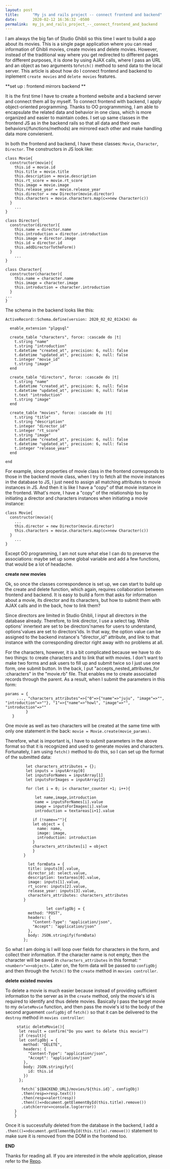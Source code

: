 ```yaml
---
layout: post
title:      "My js and rails project -- connect frontend and backend"
date:       2020-02-12 16:36:32 -0500
permalink:  my_js_and_rails_project_--_connect_frontend_and_backend
---
```


I am always the big fan of Studio Ghibli so this time I want to build a app about its movies.  This is a single page application where you can read information of Ghibli movies, create movies and delete movies.  However, instead of the traditional way where you get redirected to different pages for different purposes, it is done by using AJAX calls, where I pass an URL and an object as two arguments to`fetch()` method to send data to the local server.  This article is about how do I connect frontend and backend to inplement `create movies` and `delete movies` features. 


**set up :  frontend mirrors backend **

It is the first time I have to create a frontend website and a backend server and connect them all by myself. To connect frontend with backend, I apply object-oriented programming.  Thanks to OO programmming, I am able to encapsulate the related data and behavior in one class, which is more organized and easier to maintain codes. I set up same classes in the frontend JS as in the backend rails so that all data and their own behaviors(/functions/methods) are mirrored each other and make handling data more convienient.  

In both the frontend and backend, I have these classes: `Movie`, `Character`, `Director`. 
The constructors in JS look like: 
```
class Movie{
  constructor(movie){
    this.id = movie.id
    this.title = movie.title
    this.description = movie.description
    this.rt_score = movie.rt_score
    this.image = movie.image
    this.release_year = movie.release_year
    this.director = new Director(movie.director)
    this.characters = movie.characters.map(c=>new Character(c))
  }
	...
}
```

```
class Director{
  constructor(director){
    this.name = director.name
    this.introduction = director.introduction
    this.image = director.image
    this.id = director.id
    this.addDirectorTotheForm()
  }
	...
}
```

```
class Character{
  constructor(character){
    this.name = character.name
    this.image = character.image
    this.introduction = character.introduction
  }
...
}
```

The schema in the backend looks like this: 
```
ActiveRecord::Schema.define(version: 2020_02_02_012434) do

  enable_extension "plpgsql"

  create_table "characters", force: :cascade do |t|
    t.string "name"
    t.string "introduction"
    t.datetime "created_at", precision: 6, null: false
    t.datetime "updated_at", precision: 6, null: false
    t.integer "movie_id"
    t.string "image"
  end

  create_table "directors", force: :cascade do |t|
    t.string "name"
    t.datetime "created_at", precision: 6, null: false
    t.datetime "updated_at", precision: 6, null: false
    t.text "introduction"
    t.string "image"
  end

  create_table "movies", force: :cascade do |t|
    t.string "title"
    t.string "description"
    t.integer "director_id"
    t.integer "rt_score"
    t.string "image"
    t.datetime "created_at", precision: 6, null: false
    t.datetime "updated_at", precision: 6, null: false
    t.integer "release_year"
  end

end
```

For example, since properties of movie class in the frontend corresponds to those in the backend movie class, when I try to fetch all the movie instances in the database to JS, I just need to assign all matching attributes to movie instances in JS.  And then it is like I have a  "copy" of that movie instance in the frontend. What's more, I have a "copy" of the relationship too by initiating a director and characters instances when initiating a movie instance:  

```
class Movie{
  constructor(movie){
    ...
    this.director = new Director(movie.director)
    this.characters = movie.characters.map(c=>new Character(c))
  }
	...
}
```

Except OO programming, I am not sure what else I can do to preserve the associations: maybe set up some global variable and add a few functions, that would be a lot of headache. 


**create new movies**

Ok, so once the classes correspondence is set up, we can start to build up the create and delete function, which again, requires collaboration between frontend and backend. It is easy to build a form that asks for information about a movie, its director and its characters, but how to submit them with AJAX calls and in the back, how to link them? 

Since directors are limited in Studio Ghibli, I input all directors in the database already. Therefore, to link director, I use a select tag. While options' innertext are set to be directors'names for users to understand, options'values are set to directors'ids. In that way, the option value can be assigned to the backend instance's "director_id" attribute, and link to that instance with the corresponding director right away with no problems at all. 

For the characters, however, it is a bit complicated because we have to do two things: to create characters and to link that with movies. I don't want to make two forms and ask users to fill up and submit twice so I just use one form, one submit button.  In the back, I put  "accepts_nested_attributes_for :characters" in the "movie.rb" file. That enables me to create associated records through the parent. As a result, when I submit the parameters in this form: 

```
params = {
     ..., "characters_attributes"=>{"0"=>{"name"=>"juju", "image"=>"", "introduction"=>""}, "1"=>{"name"=>"howl", "image"=>"", "introduction"=>""
		 }
   }
```
One movie as well as two characters will be created at the same time with only one statement in the back: `movie = Movie.create(movie_params)`. 

Therefore, what is important is, I have to submit parameters in the above format so that it is recognized and used to generate movies and characters. Fortunately, I am using `fetch()` method to do this, so I can set up the format of the submitted data: 

```
         let characters_attributes = {};
         let inputs = inputArray[0]
         let inputsForNames = inputArray[1]
         let inputsForImages = inputArray[2]
  
         for (let i = 0; i< character_counter +1; i++){
          
             let name,image,introduction
             name = inputsForNames[i].value
             image = inputsForImages[i].value
             introduction = textareas[i+1].value
  
            if (!name==""){
            let object = {
              name: name,
              image: image,
              introduction: introduction 
            }
            characters_attributes[i] = object
            }
        }
				
          let formData = {
          title: inputs[0].value,
          director_id: select.value,
          description: textareas[0].value,
          image: inputs[1].value,
          rt_score: inputs[2].value,
          release_year: inputs[3].value,
          characters_attributes: characters_attributes
        }
				
				  let configObj = {
          method: "POST",
          headers: {
            "Content-Type": "application/json",
            "Accept": "application/json"
          },
          body: JSON.stringify(formData)
        };

```

So what I am doing is I will loop over fields for characters in the form, and collect their information.  If the character name is not empty, then the character will be saved in `characters_attributes` in this format:  `"<number>"=><object>`. Later on, the form data will be passed to `configObj` and then through the `fetch()` to the `create` method in `movies controller`. 


**delete existed movies**

To delete a movie is much easier because instead of providing sufficient information to the server as in the `create` method, only the movie's id is required to identify and thus delete movies. Basically I pass the target movie to my `deleteMovie` function, and then pass the movie's id to the body of the second arguement `configObj` of `fetch()` so that it can be delivered to the `destroy` method in `movies controller`: 

```
     static deleteMovie(){
      let result = confirm("Do you want to delete this movie?")
      if (result){
      let configObj = {
        method: "DELETE",
        headers: {
          "Content-Type": "application/json",
          "Accept": "application/json"
        },
        body: JSON.stringify({
          id: this.id
        })
      };
  
       fetch(`${BACKEND_URL}/movies/${this.id}`, configObj)
       .then(resp=>resp.text())
       .then(resp=>alert(resp))
       .then(()=>document.getElementById(this.title).remove())
       .catch(error=>console.log(error))
    }    
    }
```

Once it is successfully deleted from the database in the backend, I add a `.then(()=>document.getElementById(this.title).remove())` statement to make sure it is removed from the DOM in the frontend too. 

**END**

Thanks for reading all. If you are interested in the whole application, please refer to the [Repo](https://github.com/chanwkkk/ghibli-movies-js-api.git). 
 




